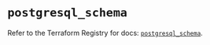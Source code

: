 # `postgresql_schema`

Refer to the Terraform Registry for docs: [`postgresql_schema`](https://registry.terraform.io/providers/cyrilgdn/postgresql/1.25.0/docs/resources/schema).

